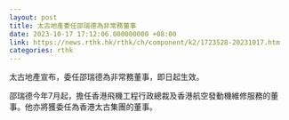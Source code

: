 ```yaml
---
layout: post
title: 太古地產委任邵瑞德為非常務董事
date: 2023-10-17 17:12:06.000000000 +08:00
link: https://news.rthk.hk/rthk/ch/component/k2/1723528-20231017.htm
categories: rthk
---
```


太古地產宣布，委任邵瑞德為非常務董事，即日起生效。

邵瑞德今年7月起，擔任香港飛機工程行政總裁及香港航空發動機維修服務的董事。他亦將獲委任為香港太古集團的董事。
